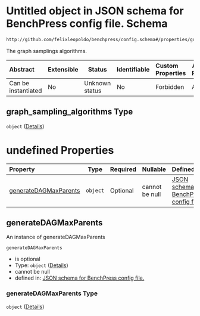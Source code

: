 # Untitled object in JSON schema for BenchPress config file. Schema

```txt
http://github.com/felixleopoldo/benchpress/config.schema#/properties/graph_sampling_algorithms
```

The graph samplings algorithms.


| Abstract            | Extensible | Status         | Identifiable | Custom Properties | Additional Properties | Access Restrictions | Defined In                                                               |
| :------------------ | ---------- | -------------- | ------------ | :---------------- | --------------------- | ------------------- | ------------------------------------------------------------------------ |
| Can be instantiated | No         | Unknown status | No           | Forbidden         | Allowed               | none                | [config.schema.json\*](../out/config.schema.json "open original schema") |

## graph_sampling_algorithms Type

`object` ([Details](config-properties-graph_sampling_algorithms.md))

# undefined Properties

| Property                                        | Type     | Required | Nullable       | Defined by                                                                                                                                                                                                                    |
| :---------------------------------------------- | -------- | -------- | -------------- | :---------------------------------------------------------------------------------------------------------------------------------------------------------------------------------------------------------------------------- |
| [generateDAGMaxParents](#generateDAGMaxParents) | `object` | Optional | cannot be null | [JSON schema for BenchPress config file.](config-definitions-generatedagmaxparents.md "http&#x3A;//github.com/felixleopoldo/benchpress/config.schema#/properties/graph_sampling_algorithms/properties/generateDAGMaxParents") |

## generateDAGMaxParents

An instance of generateDAGMaxParents


`generateDAGMaxParents`

-   is optional
-   Type: `object` ([Details](config-definitions-generatedagmaxparents.md))
-   cannot be null
-   defined in: [JSON schema for BenchPress config file.](config-definitions-generatedagmaxparents.md "http&#x3A;//github.com/felixleopoldo/benchpress/config.schema#/properties/graph_sampling_algorithms/properties/generateDAGMaxParents")

### generateDAGMaxParents Type

`object` ([Details](config-definitions-generatedagmaxparents.md))
